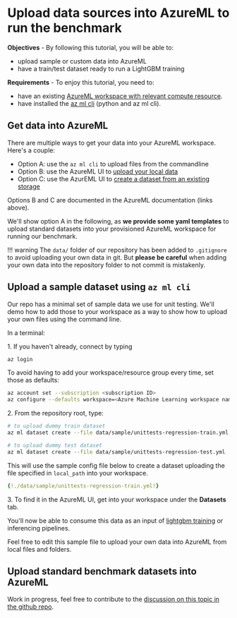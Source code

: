 # Upload data sources into AzureML to run the benchmark

**Objectives** - By following this tutorial, you will be able to:

- upload sample or custom data into AzureML
- have a train/test dataset ready to run a LightGBM training

**Requirements** - To enjoy this tutorial, you need to:
- have an existing [AzureML workspace with relevant compute resource](azure-setup.md).
- have installed the [az ml cli](../install.md) (python and az ml cli).

## Get data into AzureML

There are multiple ways to get your data into your AzureML workspace. Here's a couple:

- Option A: use the `az ml cli` to upload files from the commandline
- Option B: use the AzureML UI to [upload your local data](https://docs.microsoft.com/en-us/azure/machine-learning/how-to-connect-data-ui)
- Option C: use the AzurEML UI to [create a dataset from an existing storage](https://docs.microsoft.com/en-us/azure/machine-learning/how-to-connect-data-ui)

Options B and C are documented in the AzureML documentation (links above).

We'll show option A in the following, as **we provide some yaml templates** to upload standard datasets into your provisioned AzureML workspace for running our benchmark.

!!! warning
    The `data/` folder of our repository has been added to `.gitignore` to avoid uploading your own data in git. But **please be careful** when adding your own data into the repository folder to not commit is mistakenly.

## Upload a sample dataset using `az ml cli`

Our repo has a minimal set of sample data we use for unit testing. We'll demo how to add those to your workspace as a way to show how to upload your own files using the command line.

In a terminal:

1\. If you haven't already, connect by typing

```bash
az login
```

To avoid having to add your workspace/resource group every time, set those as defaults:

```bash
az account set --subscription <subscription ID>
az configure --defaults workspace=<Azure Machine Learning workspace name> group=<resource group>
```

2\. From the repository root, type:

```bash
# to upload dummy train dataset
az ml dataset create --file data/sample/unittests-regression-train.yml

# to upload dummy test dataset
az ml dataset create --file data/sample/unittests-regression-test.yml
```

This will use the sample config file below to create a dataset uploading the file specified in `local_path` into your workspace.

``` yaml
{!./data/sample/unittests-regression-train.yml!}
```

3\. To find it in the AzureML UI, get into your workspace under the **Datasets** tab.

You'll now be able to consume this data as an input of [lightgbm training](train-on-your-data.md) or inferencing pipelines.

Feel free to edit this sample file to upload your own data into AzureML from local files and folders.

## Upload standard benchmark datasets into AzureML

Work in progress, feel free to contribute to the [discussion on this topic in the github repo](https://github.com/microsoft/lightgbm-benchmark/discussions/131).
